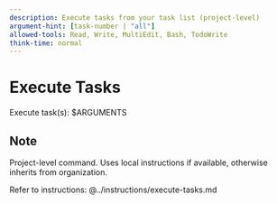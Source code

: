 ```yaml
---
description: Execute tasks from your task list (project-level)
argument-hint: [task-number | "all"]
allowed-tools: Read, Write, MultiEdit, Bash, TodoWrite
think-time: normal
---
```

# Execute Tasks

Execute task(s): $ARGUMENTS

## Note
Project-level command. Uses local instructions if available, otherwise inherits from organization.

Refer to instructions:
@../instructions/execute-tasks.md